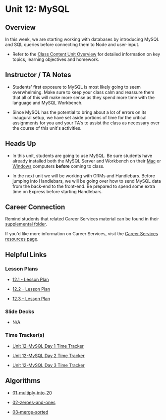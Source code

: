 # Unit 12: MySQL

## Overview

In this week, we are starting working with databases by introducing MySQL and SQL queries before connecting them to Node and user-input.

  * Refer to the [Class Content Unit Overview](../../../01-Class-Content/12-MySQL/README.md) for detailed information on key topics, learning objectives and homework.

## Instructor / TA Notes

* Students' first exposure to MySQL is most likely going to seem overwhelming. Make sure to keep your class calm and reassure them that all of this will make more sense as they spend more time with the language and MySQL Workbench.

* Since MySQL has the potential to bring about a lot of errors on its inaugural setup, we have set aside portions of time for the critical assignments for you and your TA's to assist the class as necessary over the course of this unit's activities.

## Heads Up

* In this unit, students are going to use MySQL. Be sure students have already installed both the MySQL Server and Workbench on their [Mac](../../../01-Class-Content/12-MySQL/04-Important/mysql-mac-guide.md) or [Windows](../../../01-Class-Content/12-MySQL/04-Important/mysql-windows-guide.md) computers **before** coming to class.

* In the next unit we will be working with ORMs and Handlebars. Before jumping into Handlebars, we will be going over how to send MySQL data from the back-end to the front-end. Be prepared to spend some extra time on Express before starting Handlebars.

## Career Connection
Remind students that related Career Services material can be found in their [supplemental folder](../../../01-Class-Content/12-MySQL/04-Important/CAREER-CONNECTION.md).

If you'd like more information on Career Services, visit the [Career Services resources page](http://bit.ly/CodingCS).

## Helpful Links

### Lesson Plans

  * [12.1 - Lesson Plan](01-Day_Intro-MySQL/12.1-LESSON-PLAN.md)

  * [12.2 - Lesson Plan](02-Day_MySQL-Node/12.2-LESSON-PLAN.md)

  * [12.3 - Lesson Plan](03-Day_Big-Data-MySQL/12.3-LESSON-PLAN.md)

### Slide Decks

  * N/A

### Time Tracker(s)

  * [Unit 12-MySQL Day 1 Time Tracker](https://drive.google.com/a/trilogyed.com/file/d/1uF2uTx0CjPkF_ocoPfT4ij49ppjCfWbk/view?usp=sharing)

  * [Unit 12-MySQL Day 2 Time Tracker](https://drive.google.com/a/trilogyed.com/file/d/1nOZwr3nO2bhC7DMYUnqd5qM80CsK3a2G/view?usp=sharing)

  * [Unit 12-MySQL Day 3 Time Tracker](https://drive.google.com/a/trilogyed.com/file/d/1bgCBIYaRmjrEVbjAGkY1GKW-BGA2eyuj/view?usp=sharing)

## Algorithms

  * [01-multiply-into-20](../../../01-Class-Content/12-MySQL/03-Algorithms/01-multiply-into-20)

  * [02-zeroes-and-ones](../../../01-Class-Content/12-MySQL/03-Algorithms/02-zeroes-and-ones)

  * [03-merge-sorted](../../../01-Class-Content/12-MySQL/03-Algorithms/03-merge-sorted)

